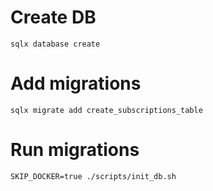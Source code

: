 # Create DB
`sqlx database create`
# Add migrations
`sqlx migrate add create_subscriptions_table`

# Run migrations
`SKIP_DOCKER=true ./scripts/init_db.sh`